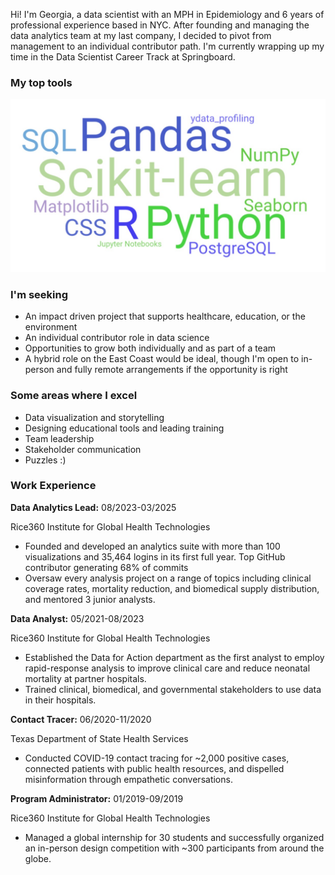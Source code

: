 Hi! I'm Georgia, a data scientist with an MPH in Epidemiology and 6 years of professional experience based in NYC. After founding and managing the data analytics team at my last company, I decided to pivot from management to an individual contributor path. I'm currently wrapping up my time in the Data Scientist Career Track at Springboard. 

### My top tools

<img src="images/about_me.jpg?raw=true"/>

### I'm seeking
- An impact driven project that supports healthcare, education, or the environment
- An individual contributor role in data science
- Opportunities to grow both individually and as part of a team
- A hybrid role on the East Coast would be ideal, though I'm open to in-person and fully remote arrangements if the opportunity is right 

### Some areas where I excel
- Data visualization and storytelling
- Designing educational tools and leading training
- Team leadership
- Stakeholder communication
- Puzzles :)

### Work Experience
**Data Analytics Lead:** 08/2023-03/2025

Rice360 Institute for Global Health Technologies
- Founded and developed an analytics suite with more than 100 visualizations and 35,464 logins in its first full year. Top GitHub contributor generating 68% of commits
- Oversaw every analysis project on a range of topics including clinical coverage rates, mortality reduction, and biomedical supply distribution, and mentored 3 junior analysts.

**Data Analyst:** 05/2021-08/2023

Rice360 Institute for Global Health Technologies
- Established the Data for Action department as the first analyst to employ rapid-response analysis to improve clinical care and reduce neonatal mortality at partner hospitals.
- Trained clinical, biomedical, and governmental stakeholders to use data in their hospitals.

**Contact Tracer:** 06/2020-11/2020

Texas Department of State Health Services
- Conducted COVID-19 contact tracing for ~2,000 positive cases, connected patients with public health resources, and dispelled misinformation through empathetic conversations.

**Program Administrator:** 01/2019-09/2019

Rice360 Institute for Global Health Technologies
- Managed a global internship for 30 students and successfully organized an in-person design
competition with ~300 participants from around the globe.
